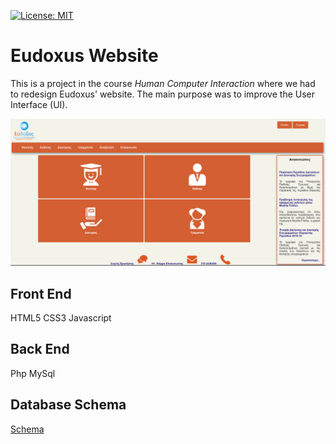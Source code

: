 [![License: MIT](https://img.shields.io/badge/License-MIT-yellow.svg)](https://opensource.org/licenses/MIT)

# Eudoxus Website

This is a project in the course *Human Computer Interaction* where we had to redesign Eudoxus' website. The main purpose was to improve the
User Interface (UI).

![Home Page](https://github.com/nikolaslepidas/Eudoxus_Website/blob/master/Eudoxus.png)

## Front End
HTML5
CSS3
Javascript

## Back End 
Php
MySql

## Database Schema
[Schema](https://drive.google.com/open?id=1Y6vIpN0tr9_ot132zwuA54mTKktJK9oy)
